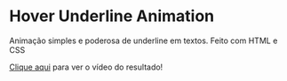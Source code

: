 # Hover Underline Animation

Animação simples e poderosa de underline em textos. Feito com HTML e CSS

[Clique aqui](https://www.instagram.com/reel/CsyqtpsAKRp/?igshid=MzRlODBiNWFlZA==) para ver o vídeo do resultado!
